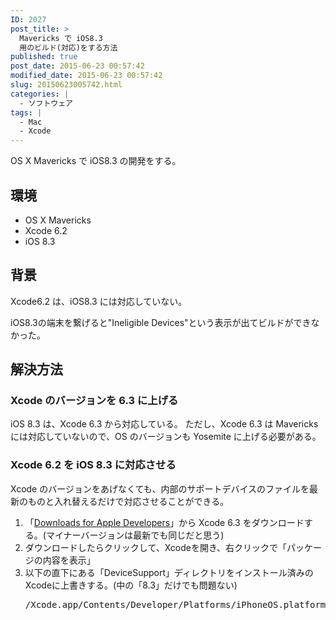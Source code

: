 ```yaml
---
ID: 2027
post_title: >
  Mavericks で iOS8.3
  用のビルド(対応)をする方法
published: true
post_date: 2015-06-23 00:57:42
modified_date: 2015-06-23 00:57:42
slug: 20150623005742.html
categories: |
  - ソフトウェア
tags: |
  - Mac
  - Xcode
---
```

OS X Mavericks で iOS8.3 の開発をする。
<!--more-->
<h2>環境</h2>
<ul>
	<li>OS X Mavericks</li>
	<li>Xcode 6.2</li>
	<li>iOS 8.3</li>
</ul>
<h2>背景</h2>
Xcode6.2 は、iOS8.3 には対応していない。

iOS8.3の端末を繋げると"Ineligible Devices"という表示が出てビルドができなかった。
<h2>解決方法</h2>
<h3>Xcode のバージョンを 6.3 に上げる</h3>
iOS 8.3 は、Xcode 6.3 から対応している。
ただし、Xcode 6.3 は Mavericks には対応していないので、OS のバージョンも Yosemite に上げる必要がある。
<h3>Xcode 6.2 を iOS 8.3 に対応させる</h3>
Xcode のバージョンをあげなくても、内部のサポートデバイスのファイルを最新のものと入れ替えるだけで対応させることができる。

<ol>
	<li>「<a href="https://developer.apple.com/downloads/">Downloads for Apple Developers</a>」から Xcode 6.3 をダウンロードする。(マイナーバージョンは最新でも同じだと思う)</li>
	<li>ダウンロードしたらクリックして、Xcodeを開き、右クリックで「パッケージの内容を表示」</li>
	<li>以下の直下にある「DeviceSupport」ディレクトリをインストール済みのXcodeに上書きする。(中の「8.3」だけでも問題ない)
<pre>/Xcode.app/Contents/Developer/Platforms/iPhoneOS.platform</pre>
</li>
</ol>
